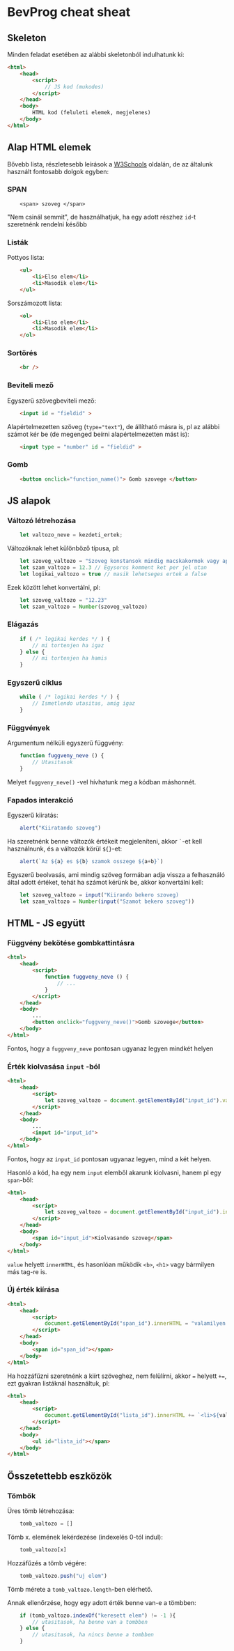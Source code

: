 # BevProg cheat sheat

## Skeleton 

Minden feladat esetében az alábbi skeletonból indulhatunk ki:

```html
<html>
    <head>
        <script>
            // JS kod (mukodes)
        </script>
    </head>
    <body>
        HTML kod (feluleti elemek, megjelenes)
    </body>
</html>
```

## Alap HTML elemek

Bővebb lista, részletesebb leírások a [W3Schools](https://www.w3schools.com/html/) oldalán, de az általunk használt fontosabb dolgok egyben:

### SPAN 
```
    <span> szoveg </span>
```
"Nem csinál semmit", de használhatjuk, ha egy adott részhez `id`-t szeretnénk rendelni később

### Listák

Pottyos lista:
```html
    <ul>
        <li>Elso elem</li>
        <li>Masodik elem</li>
    </ul>
```

Sorszámozott lista:
```html
    <ol>
        <li>Elso elem</li>
        <li>Masodik elem</li>
    </ol>
```

### Sortörés
```html
    <br />
```

### Beviteli mező
Egyszerű szövegbeviteli mező:
```html
    <input id = "fieldid" >
```

Alapértelmezetten szöveg (`type="text"`), de állítható másra is, pl az alábbi számot kér be (de megenged beírni alapértelmezetten mást is):

```html
    <input type = "number" id = "fieldid" >
```

### Gomb

```html
    <button onclick="function_name()"> Gomb szovege </button>
```

## JS alapok

### Változó létrehozása

```js
    let valtozo_neve = kezdeti_ertek;
```

Változóknak lehet különböző típusa, pl:
```js
    let szoveg_valtozo = "Szoveg konstansok mindig macskakormok vagy aposztrofok kozott"
    let szam_valtozo = 12.3 // Egysoros komment ket per jel utan
    let logikai_valtozo = true // masik lehetseges ertek a false
```

Ezek között lehet konvertálni, pl:
```js
    let szoveg_valtozo = "12.23"
    let szam_valtozo = Number(szoveg_valtozo)
```

### Elágazás
```js
    if ( /* logikai kerdes */ ) {
        // mi tortenjen ha igaz
    } else {
        // mi tortenjen ha hamis
    }
```

### Egyszerű ciklus
```js
    while ( /* logikai kerdes */ ) {
        // Ismetlendo utasitas, amig igaz
    }
```

### Függvények
Argumentum nélküli egyszerű függvény:
```js
    function fuggveny_neve () {
        // Utasitasok
    }
```

Melyet `fuggveny_neve()` -vel hívhatunk meg a kódban máshonnét.

### Fapados interakció

Egyszerű kiiratás:

```js
    alert("Kiiratando szoveg")
```

Ha szeretnénk benne változók értékeit megjeleníteni, akkor  `` ` ``-et kell használnunk, és a változók körül `${}`-et:

```js
    alert(`Az ${a} es ${b} szamok osszege ${a+b}`)
```

Egyszerű beolvasás, ami mindig szöveg formában adja vissza a felhasználó által adott értéket, tehát ha számot kérünk be, akkor konvertálni kell:
```js
    let szoveg_valtozo = input("Kiirando bekero szoveg)
    let szam_valtozo = Number(input("Szamot bekero szoveg"))
```

## HTML - JS együtt

### Függvény bekötése gombkattintásra

```html
<html>
    <head>
        <script>
            function fuggveny_neve () {
                // ...
            }
        </script>
    </head>
    <body>
        ...
        <button onclick="fuggveny_neve()">Gomb szovege</button>
    </body>
</html>
```

Fontos, hogy a `fuggveny_neve` pontosan ugyanaz legyen mindkét helyen

### Érték kiolvasása `input` -ból

```html
<html>
    <head>
        <script>
            let szoveg_valtozo = document.getElementById("input_id").value
        </script>
    </head>
    <body>
        ...
        <input id="input_id">
    </body>
</html>
```

Fontos, hogy az `input_id` pontosan ugyanaz legyen, mind a két helyen.

Hasonló a kód, ha egy nem `input` elemből akarunk kiolvasni, hanem pl egy `span`-ből:
```html
<html>
    <head>
        <script>
            let szoveg_valtozo = document.getElementById("input_id").innerHTML
        </script>
    </head>
    <body>
        <span id="input_id">Kiolvasando szoveg</span>
    </body>
</html>
```

`value` helyett `innerHTML`, és hasonlóan működik `<b>`, `<h1>` vagy bármilyen más tag-re is.

### Új érték kiírása

```html
<html>
    <head>
        <script>
            document.getElementById("span_id").innerHTML = "valamilyen szoveg"
        </script>
    </head>
    <body>
        <span id="span_id"></span>
    </body>
</html>
```

Ha hozzáfűzni szeretnénk a kiírt szöveghez, nem felülírni, akkor `=` helyett `+=`, ezt gyakran listáknál használtuk, pl:

```html
<html>
    <head>
        <script>
            document.getElementById("lista_id").innerHTML += `<li>${valtozo}</li>`
        </script>
    </head>
    <body>
        <ul id="lista_id"></span>
    </body>
</html>
```

## Összetettebb eszközök

### Tömbök

Üres tömb létrehozása:

```js
    tomb_valtozo = []
```
Tömb x. elemének lekérdezése (indexelés 0-tól indul):
```js
    tomb_valtozo[x]
```

Hozzáfűzés a tömb végére:
```js
    tomb_valtozo.push("uj elem")
```

Tömb mérete a `tomb_valtozo.length`-ben elérhető.

Annak ellenőrzése, hogy egy adott érték benne van-e a tömbben:

```js
    if (tomb_valtozo.indexOf("keresett elem") != -1 ){
        // utasitasok, ha benne van a tombben
    } else {
        // utasitasok, ha nincs benne a tombben
    }
```
